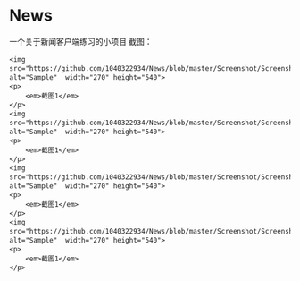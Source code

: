 # News
一个关于新闻客户端练习的小项目
截图：

    <img src="https://github.com/1040322934/News/blob/master/Screenshot/Screenshot1.png" alt="Sample"  width="270" height="540">
    <p>
        <em>截图1</em>
    </p>
    <img src="https://github.com/1040322934/News/blob/master/Screenshot/Screenshot1.png" alt="Sample"  width="270" height="540">
    <p>
        <em>截图1</em>
    </p>
    <img src="https://github.com/1040322934/News/blob/master/Screenshot/Screenshot1.png" alt="Sample"  width="270" height="540">
    <p>
        <em>截图1</em>
    </p>
    <img src="https://github.com/1040322934/News/blob/master/Screenshot/Screenshot1.png" alt="Sample"  width="270" height="540">
    <p>
        <em>截图1</em>
    </p>
